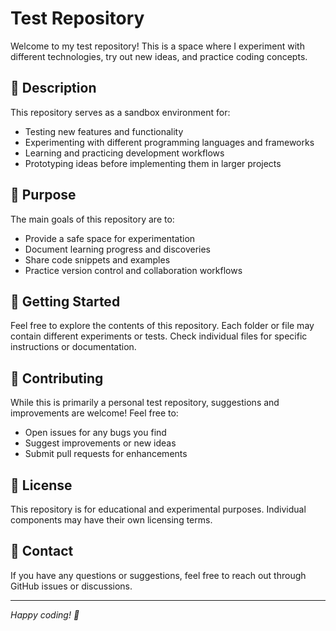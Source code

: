 # Test Repository

Welcome to my test repository! This is a space where I experiment with different technologies, try out new ideas, and practice coding concepts.

## 📝 Description

This repository serves as a sandbox environment for:
- Testing new features and functionality
- Experimenting with different programming languages and frameworks
- Learning and practicing development workflows
- Prototyping ideas before implementing them in larger projects

## 🎯 Purpose

The main goals of this repository are to:
- Provide a safe space for experimentation
- Document learning progress and discoveries
- Share code snippets and examples
- Practice version control and collaboration workflows

## 🚀 Getting Started

Feel free to explore the contents of this repository. Each folder or file may contain different experiments or tests. Check individual files for specific instructions or documentation.

## 🤝 Contributing

While this is primarily a personal test repository, suggestions and improvements are welcome! Feel free to:
- Open issues for any bugs you find
- Suggest improvements or new ideas
- Submit pull requests for enhancements

## 📄 License

This repository is for educational and experimental purposes. Individual components may have their own licensing terms.

## 📧 Contact

If you have any questions or suggestions, feel free to reach out through GitHub issues or discussions.

---

*Happy coding! 🚀*